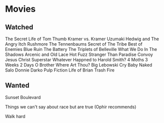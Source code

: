 # Movies

## Watched
The Secret Life of Tom Thumb
Kramer vs. Kramer
Uzumaki
Hedwig and The Angry Itch
Rushmore
The Tennenbaums
Secret of The Tribe
Best of Enemies
Blue Ruin
The Battery
The Triplets of Belleville
What We Do In The Shadows
Arcenic and Old Lace
Hot Fuzz
Stranger Than Paradise
Convoy
Jesus Christ Superstar
Whatever Happned to Harold Smith?
4 Moths 3 Weeks 2 Days
O Brother Where Art Thou?
Big Lebowski
Cry Baby
Naked 
Salo
Donnie Darko
Pulp Fiction 
Life of Brian
Trash Fire 


## Wanted

Sunset Boulevard 

Things we can't say about race but are true (Ophir recommends)

Walk hard 